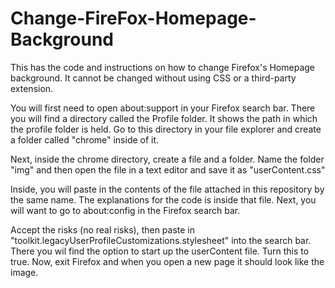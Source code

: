 # Change-FireFox-Homepage-Background
This has the code and instructions on how to change Firefox's Homepage background. It cannot be changed without using CSS or a third-party extension.

You will first need to open about:support in your Firefox search bar. There you will find a directory called the Profile folder. It shows the path in which the profile folder is held. Go to this directory in your file explorer and create a folder called "chrome" inside of it. 

Next, inside the chrome directory, create a file and a folder. Name the folder "img" and then open the file in a text editor and save it as "userContent.css"

Inside, you will paste in the contents of the file attached in this repository by the same name. The explanations for the code is inside that file. Next, you will want to go to about:config in the Firefox search bar.

Accept the risks (no real risks), then paste in "toolkit.legacyUserProfileCustomizations.stylesheet" into the search bar. There you wil find the option to start up the userContent file. Turn this to true. Now, exit Firefox and when you open a new page it should look like the image.
